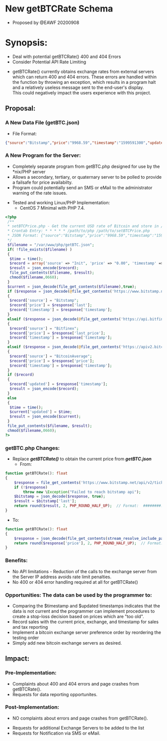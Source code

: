 # New getBTCRate Schema 
- Proposed by @EAWF 20200908
# Synopsis:
* Deal with potential getBTCRate() 400 and 404 Errors
* Consider Potential API Rate Limiting
- getBTCRate() currently obtains exchange rates from external servers which can return 400 and 404 errors. These errors are handled within the function by throwing an exception, which results in a program halt and a relatively useless message sent to the end-user's display.<br/>This could negatively impact the users experience with this project.
## Proposal:
### A New Data File (getBTC.json)
- File Format:
```json
{"source":"Bitstamp","price":"9968.59","timestamp":"1599591300","updated":"1599591300"}
```
### A New Program for the Server:
- Completely separate program from getBTC.php designed for use by the *nix/PHP server
- Allows a secondary, tertiary, or quaternary server to be polled to provide a failsafe for price availabilty.
- Program could potentially send an SMS or eMail to the administrator warning of the rate issues.
* Tested and working Linux/PHP Implementation:
  - CentOS 7 Minimal with PHP 7.4.
```php
<?php
 /**
 * setBTCPrice.php - Get the current USD rate of Bitcoin and store in /path/to/server-wide/include_path/getBTC.json
 * Crontab Entry: * * * * * /path/to/php /path/to/setBTCPrice.php
 * JSON Format: {"source":"Bitstamp","price":"9968.59","timestamp":"1599591300","updated":"1599591300"}
 */
 $filename = "/var/www/php/getBTC.json";
 if( !file_exists($filename) )
 {
  $time = time();
  $record = array('source' => "Init", 'price' => "0.00", 'timestamp' => "$time", 'updated' => "$time");
  $result = json_encode($record);
  file_put_contents($filename, $result);
  chmod($filename,0660);
 }
 $current = json_decode(file_get_contents($filename),true);
 if ($response = json_decode(@file_get_contents('https://www.bitstamp.net/api/v2/ticker/btcusd/'),true))
 {
  $record['source'] = "Bitstamp";
  $record['price'] = $response['last'];
  $record['timestamp'] = $response['timestamp'];
 }
 elseif ($response = json_decode(@file_get_contents('https://api.bitfinex.com/v1/pubticker/btcusd'),true))
 {
  $record['source'] = "Bitfinex";
  $record['price'] = $response['last_price'];
  $record['timestamp'] = $response['timestamp'];
 }
 elseif ($response = json_decode(@file_get_contents('https://apiv2.bitcoinaverage.com/indices/global/ticker/BTCUSD'),true))
 {
  $record['source'] = "BitcoinAverage";
  $record['price'] = $response['price'];
  $record['timestamp'] = $response['timestamp'];
 }
 if ($record)
 {
  $record['updated'] = $response['timestamp'];
  $result = json_encode($record);
 }
 else
 {
  $time = time();
  $current['updated'] = $time;
  $result = json_encode($current);
 }
 file_put_contents($filename, $result);
 chmod($filename,0660);
?>
```
### getBTC.php Changes:
- Replace ***getBTCRate()*** to obtain the current price from ***getBTC.json***
  - From:
```php
function getBTCRate(): float
{
    $response = file_get_contents('https://www.bitstamp.net/api/v2/ticker/btcusd/');
    if (!$response)
        throw new \Exception("Failed to reach bitstamp api");
    $bitstamp = json_decode($response, true);
    $result = $bitstamp['last'];
    return round($result, 2, PHP_ROUND_HALF_UP);  // Format:  ########.##
}
```
  - To:
```php
function getBTCRate(): float
{
    $response = json_decode(file_get_contents(stream_resolve_include_path("getBTC.json")),true);
    return round($response['price'], 2, PHP_ROUND_HALF_UP);  // Format:  ########.##
}
```
### Benefits:
- No API limitations - Reduction of the calls to the exchange server from the Server IP address avoids rate limit penalties.
- No 400 or 404 error handling required at all for getBTCRate()
### Opportunities: The data can be used by the programmer to:
- Comparing the $timestamp and $updated timestamps indicates that the data is not current and the programmer can implement procedures to create a stop-loss decision based on prices which are "too old".
- Record sales with the current price, exchange, and timestamp for sales and tax reporting
- Implement a bitcoin exchange server preference order by reordering the testing order
- Simply add new bitcoin exchange servers as desired.
## Impact:
### Pre-Implementation:
- Complaints about 400 and 404 errors and page crashes from getBTCRate().
- Requests for data reporting opportunites.
### Post-Implementation:
* NO complaints about errors and page crashes from getBTCRate().
- Requests for additional Exchange Servers to be added to the list
- Requests for Notification via SMS or eMail.
